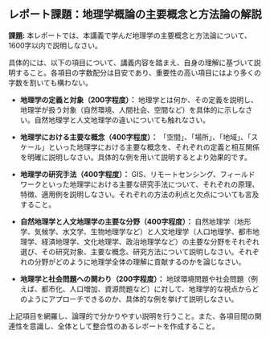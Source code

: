 ## レポート課題：地理学概論の主要概念と方法論の解説

**課題:** 本レポートでは、本講義で学んだ地理学の主要概念と方法論について、1600字以内で説明しなさい。

具体的には、以下の項目について、講義内容を踏まえ、自身の理解に基づいて説明すること。各項目の字数配分は目安であり、重要性の高い項目にはより多くの字数を割いても構わない。

* **地理学の定義と対象（200字程度）：** 地理学とは何か、その定義を説明し、地理学が扱う対象（自然環境、人間社会、空間など）を具体的に示しなさい。自然地理学と人文地理学の違いについても触れなさい。

* **地理学における主要な概念（400字程度）：** 「空間」、「場所」、「地域」、「スケール」といった地理学における主要な概念を、それぞれの定義と相互関係を明確に説明しなさい。具体的な例を用いて説明するとより効果的です。

* **地理学の研究手法（400字程度）：** GIS、リモートセンシング、フィールドワークといった地理学における主要な研究手法について、それぞれの原理、特徴、適用例を説明しなさい。それぞれの方法の利点と欠点についても言及すること。

* **自然地理学と人文地理学の主要な分野（400字程度）：** 自然地理学（地形学、気候学、水文学、生物地理学など）と人文地理学（人口地理学、都市地理学、経済地理学、文化地理学、政治地理学など）の主要な分野をそれぞれ選び、その研究対象、主要な概念、研究方法について説明しなさい。それぞれの分野がどのように地理学全体の理解に貢献するのかを論じなさい。

* **地理学と社会問題への関わり（200字程度）：** 地球環境問題や社会問題（例えば、都市化、人口増加、資源問題など）に対して、地理学的な視点からどのようにアプローチできるのか、具体的な例を挙げて説明しなさい。


上記項目を網羅し、論理的で分かりやすい説明を行うこと。また、各項目間の関連性を意識し、全体として整合性のあるレポートを作成すること。

